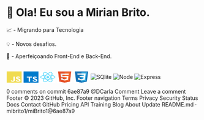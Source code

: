 # 📍  Ola! Eu sou a Mirian Brito.

📈 - Migrando para Tecnologia

💡 - Novos desafios.

📝 - Aperfeiçoando Front-End e Back-End.


<div style="display: inline_block"><br>
  <img align="center" alt="Js" height="30" width="40" src="https://raw.githubusercontent.com/devicons/devicon/master/icons/javascript/javascript-plain.svg">
  <img align="center" alt="Ts" height="30" width="40" src="https://raw.githubusercontent.com/devicons/devicon/master/icons/typescript/typescript-plain.svg">
  <img align="center" alt="React" height="30" width="40" src="https://raw.githubusercontent.com/devicons/devicon/master/icons/react/react-original.svg">
  <img align="center" alt="HTML" height="30" width="40" src="https://raw.githubusercontent.com/devicons/devicon/master/icons/html5/html5-original.svg">
  <img align="center" alt="CSS" height="30" width="40" src="https://raw.githubusercontent.com/devicons/devicon/master/icons/css3/css3-original.svg">
  <img align="center" alt="SQlite" height="30" width="40" src="https://cdn.jsdelivr.net/gh/devicons/devicon/icons/sqlite/sqlite-original.svg">
  <img align="center" alt="Node" height="30" width="40" src="https://cdn.jsdelivr.net/gh/devicons/devicon/icons/nodejs/nodejs-plain.svg">
  <img align="center" alt="Express" height="30" width="40" src="https://cdn.jsdelivr.net/gh/devicons/devicon/icons/express/express-original.svg">
</div>


     
          
         
          
     

          

           
       
          
 
         
          
     

          

           
       
          
          
0 comments on commit 6ae87a9
@DCarla
Comment
Leave a comment
Footer
© 2023 GitHub, Inc.
Footer navigation
Terms
Privacy
Security
Status
Docs
Contact GitHub
Pricing
API
Training
Blog
About
Update README.md · mibrito1/miBrito1@6ae87a9
